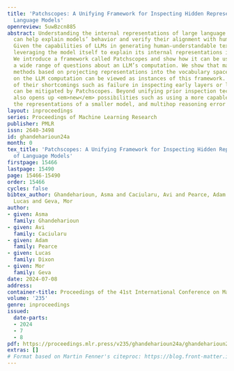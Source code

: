 ```yaml
---
title: 'Patchscopes: A Unifying Framework for Inspecting Hidden Representations of
  Language Models'
openreview: 5uwBzcn885
abstract: Understanding the internal representations of large language models (LLMs)
  can help explain models’ behavior and verify their alignment with human values.
  Given the capabilities of LLMs in generating human-understandable text, we propose
  leveraging the model itself to explain its internal representations in natural language.
  We introduce a framework called Patchscopes and show how it can be used to answer
  a wide range of questions about an LLM’s computation. We show that many prior interpretability
  methods based on projecting representations into the vocabulary space and intervening
  on the LLM computation can be viewed as instances of this framework. Moreover, several
  of their shortcomings such as failure in inspecting early layers or lack of expressivity
  can be mitigated by Patchscopes. Beyond unifying prior inspection techniques, Patchscopes
  also opens up <em>new</em> possibilities such as using a more capable model to explain
  the representations of a smaller model, and multihop reasoning error correction.
layout: inproceedings
series: Proceedings of Machine Learning Research
publisher: PMLR
issn: 2640-3498
id: ghandeharioun24a
month: 0
tex_title: 'Patchscopes: A Unifying Framework for Inspecting Hidden Representations
  of Language Models'
firstpage: 15466
lastpage: 15490
page: 15466-15490
order: 15466
cycles: false
bibtex_author: Ghandeharioun, Asma and Caciularu, Avi and Pearce, Adam and Dixon,
  Lucas and Geva, Mor
author:
- given: Asma
  family: Ghandeharioun
- given: Avi
  family: Caciularu
- given: Adam
  family: Pearce
- given: Lucas
  family: Dixon
- given: Mor
  family: Geva
date: 2024-07-08
address:
container-title: Proceedings of the 41st International Conference on Machine Learning
volume: '235'
genre: inproceedings
issued:
  date-parts:
  - 2024
  - 7
  - 8
pdf: https://proceedings.mlr.press/v235/ghandeharioun24a/ghandeharioun24a.pdf
extras: []
# Format based on Martin Fenner's citeproc: https://blog.front-matter.io/posts/citeproc-yaml-for-bibliographies/
---
```

